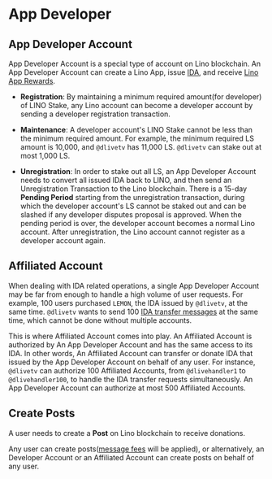 # App Developer

## App Developer Account

App Developer Account is a special type of account on Lino blockchain. An App Developer Account can create a Lino App, issue [IDA](../blockchain/ida.html), and receive [Lino App Rewards](../overview/contributors.html#app-developers).

- **Registration**: By maintaining a minimum required amount(for developer) of LINO Stake, any Lino account can become a developer account by sending a developer registration transaction.

- **Maintenance**: A developer account's LINO Stake cannot be less than the minimum required amount. For example, the minimum required LS amount is 10,000, and `@dlivetv` has 11,000 LS. `@dlivetv` can stake out at most 1,000 LS.

- **Unregistration**: In order to stake out all LS, an App Developer Account needs to convert all issued IDA back to LINO, and then send an Unregistration Transaction to the Lino blockchain. There is a 15-day **Pending Period** starting from the unregistration transaction, during which the developer account's LS cannot be staked out and can be slashed if any developer disputes proposal is approved. When the pending period is over, the developer account becomes a normal Lino account. After unregistration, the Lino account cannot register as a developer account again.

## Affiliated Account

When dealing with IDA related operations, a single App Developer Account may be far from enough to handle a high volume of user requests. For example, 100 users purchased `LEMON`, the IDA issued by `@dlivetv`, at the same time. `@dlivetv` wants to send 100 [IDA transfer messages](about) at the same time, which cannot be done without multiple accounts.

This is where Affiliated Account comes into play. An Affiliated Account is authorized by An App Developer Account and has the same access to its IDA. In other words, An Affiliated Account can transfer or donate IDA that issued by the App Developer Account on behalf of any user. For instance, `@dlivetv` can authorize 100 Affiliated Accounts, from `@dlivehandler1` to `@dlivehandler100`, to handle the IDA transfer requests simultaneously. An App Developer Account can authorize at most 500 Affiliated Accounts.

## Create Posts

A user needs to create a **Post** on Lino blockchain to receive donations.

Any user can create posts([message fees](../blockchain/fee.html#general-messages-gm) will be applied), or alternatively, an Developer Account or an Affiliated Account can create posts on behalf of any user.
